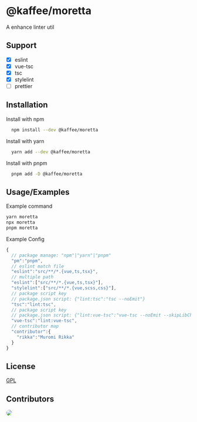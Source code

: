 # @kaffee/moretta

A enhance linter util

## Support

* [x] eslint
* [x] vue-tsc
* [x] tsc
* [x] stylelint
* [ ] prettier

## Installation

Install with npm

```bash
  npm install --dev @kaffee/moretta
```

Install with yarn

```bash
  yarn add --dev @kaffee/moretta
```

Install with pnpm

```bash
  pnpm add -D @kaffee/moretta
```

## Usage/Examples

Example command

```bash
yarn moretta
npx moretta
pnpm moretta
```

Example Config
```typescript
{
  // package manage: "npm"|"yarn"|"pnpm"
  "pm":"pnpm", 
  // eslint match file
  "eslint":"src/**/*.{vue,ts,tsx}", 
  // multiple path
  "eslint":["src/**/*.{vue,ts,tsx}"], 
  "stylelint":["src/**/*.{vue,scss,css}"], 
  // package script key 
  // package.json script: {"lint:tsc":"tsc --noEmit"}
  "tsc":"lint:tsc",
  // package script key 
  // package.json script: {"lint:vue-tsc":"vue-tsc --noEmit --skipLibCheck --pretty"}
  "vue-tsc":"lint:vue-tsc",
  // contributor map
  "contributor":{
    "rikka":"Muromi Rikka"
  }
}
```

## License

[GPL](https://choosealicense.com/licenses/gpl-3.0/)

## Contributors

<a href="https://github.com/Muromi-Rikka" >
  <img style="border-radius:200px;" src="https://github.com/Muromi-Rikka.png?size=50">
</a>
